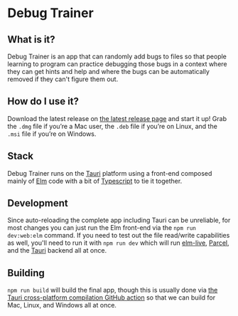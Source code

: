 # Debug Trainer

## What is it?

Debug Trainer is an app that can randomly add bugs to files so that people learning to program can practice debugging those bugs in a context where they can get hints and help and where the bugs can be automatically removed if they can't figure them out.

## How do I use it?

Download the latest release on [the latest release page](https://github.com/kickstartcoding/debug_trainer_app/releases/latest) and start it up! Grab the `.dmg` file if you’re a Mac user, the `.deb` file if you’re on Linux, and the `.msi` file if you’re on Windows.

## Stack

Debug Trainer runs on the [Tauri](https://tauri.studio) platform using a front-end composed mainly of [Elm](https://elm-lang.org/) code with a bit of [Typescript](https://www.typescriptlang.org/) to tie it together.

## Development

Since auto-reloading the complete app including Tauri can be unreliable, for most changes you can just run the Elm front-end via the `npm run dev:web:elm` command. If you need to test out the file read/write capabilities as well, you'll need to run it with `npm run dev` which will run [elm-live](https://www.elm-live.com/), [Parcel](https://v2.parceljs.org/), and the [Tauri](https://tauri.studio) backend all at once.

## Building

`npm run build` will build the final app, though this is usually done via [the Tauri cross-platform compilation GitHub action](https://tauri.studio/en/docs/usage/ci-cd/cross-platform/) so that we can build for Mac, Linux, and Windows all at once.